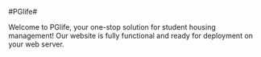 #PGlife# 


Welcome to PGlife, your one-stop solution for student housing management! Our website is fully functional and ready for deployment on your web server. 
